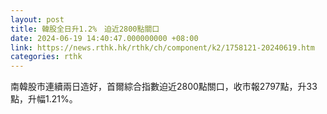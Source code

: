 ```yaml
---
layout: post
title: 韓股全日升1.2%　迫近2800點關口
date: 2024-06-19 14:40:47.000000000 +08:00
link: https://news.rthk.hk/rthk/ch/component/k2/1758121-20240619.htm
categories: rthk
---
```


南韓股市連續兩日造好，首爾綜合指數迫近2800點關口，收市報2797點，升33點，升幅1.21%。
